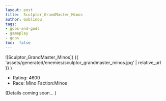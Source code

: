 ```yaml
---
layout: post
title:  Sculptor_GrandMaster_Minos
author: Goblinou
tags:
- gobs-and-gods
- gameplay
- gobs
toc:  false
---
```


![Sculptor_GrandMaster_Minos]( {{ 'assets/generated/enemies/sculptor_grandmaster_minos.jpg' | relative_url }} )
- Rating: 4600
- Race: Mino  Faction:Minos

(Details coming soon... )